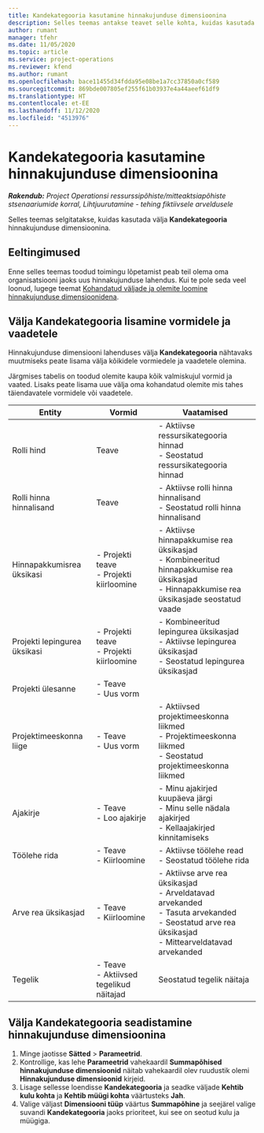 ```yaml
---
title: Kandekategooria kasutamine hinnakujunduse dimensioonina
description: Selles teemas antakse teavet selle kohta, kuidas kasutada välja Kandekategooria hinnakujunduse dimensioonina.
author: rumant
manager: tfehr
ms.date: 11/05/2020
ms.topic: article
ms.service: project-operations
ms.reviewer: kfend
ms.author: rumant
ms.openlocfilehash: bace11455d34fdda95e08be1a7cc37850a0cf589
ms.sourcegitcommit: 869bde007805ef255f61b03937e4a44aeef61df9
ms.translationtype: HT
ms.contentlocale: et-EE
ms.lasthandoff: 11/12/2020
ms.locfileid: "4513976"
---
```

# <a name="use-transaction-category-as-a-pricing-dimension"></a>Kandekategooria kasutamine hinnakujunduse dimensioonina


_**Rakendub:** Project Operationsi ressurssipõhiste/mitteaktsiapõhiste stsenaariumide korral,  Lihtjuurutamine - tehing fiktiivsele arveldusele_


Selles teemas selgitatakse, kuidas kasutada välja **Kandekategooria** hinnakujunduse dimensioonina. 

## <a name="prerequisites"></a>Eeltingimused
Enne selles teemas toodud toimingu lõpetamist peab teil olema oma organisatsiooni jaoks uus hinnakujunduse lahendus. Kui te pole seda veel loonud, lugege teemat [Kohandatud väljade ja olemite loomine hinnakujunduse dimensioonidena](create-custom-fields-entities-pricing-dimensions.md).

## <a name="add-the-transaction-category-field-to-forms-and-views"></a>Välja Kandekategooria lisamine vormidele ja vaadetele
Hinnakujunduse dimensiooni lahenduses välja **Kandekategooria** nähtavaks muutmiseks peate lisama välja kõikidele vormiedele ja vaadetele olemina.

Järgmises tabelis on toodud olemite kaupa kõik valmiskujul vormid ja vaated. Lisaks peate lisama uue välja oma kohandatud olemite mis tahes täiendavatele vormidele või vaadetele.

|  Entity        | Vormid     |Vaatamised        |
| ------------------------------|---------------------------------|----------------------------------|
|  Rolli hind| Teave |- Aktiivse ressursikategooria hinnad<br> - Seostatud ressursikategooria hinnad |
|  Rolli hinna hinnalisand| Teave|- Aktiivse rolli hinna hinnalisand<br>- Seostatud rolli hinna hinnalisand |
|  Hinnapakkumisrea üksikasi|- Projekti teave<br>- Projekti kiirloomine| - Aktiivse hinnapakkumise rea üksikasjad<br>- Kombineeritud hinnapakkumise rea üksikasjad<br>- Hinnapakkumise rea üksikasjade seostatud vaade |
|  Projekti lepingurea üksikasi|- Projekti teave<br>- Projekti kiirloomine|- Kombineeritud lepingurea üksikasjad<br>- Aktiivse lepingurea üksikasjad<br>- Seostatud lepingurea üksikasjad |
|  Projekti ülesanne|- Teave<br>- Uus vorm| &nbsp; |
|  Projektimeeskonna liige|- Teave<br>- Uus vorm|- Aktiivsed projektimeeskonna liikmed<br>- Projektimeeskonna liikmed<br>- Seostatud projektimeeskonna liikmed |
|  Ajakirje|- Teave<br>- Loo ajakirje|- Minu ajakirjed kuupäeva järgi<br>- Minu selle nädala ajakirjed<br>- Kellaajakirjed kinnitamiseks|
|  Töölehe rida|- Teave<br>- Kiirloomine|- Aktiivse töölehe read<br>- Seostatud töölehe rida|
|  Arve rea üksikasjad|- Teave<br>- Kiirloomine|- Aktiivse arve rea üksikasjad<br>- Arveldatavad arvekanded<br>- Tasuta arvekanded<br>- Seostatud arve rea üksikasjad <br>- Mittearveldatavad arvekanded|
|  Tegelik|- Teave<br>- Aktiivsed tegelikud näitajad| Seostatud tegelik näitaja |

## <a name="set-up-the-transaction-category-field-as-a-pricing-dimension"></a>Välja Kandekategooria seadistamine hinnakujunduse dimensioonina

1. Minge jaotisse **Sätted** > **Parameetrid**. 
2. Kontrollige, kas lehe **Parameetrid** vahekaardil **Summapõhised hinnakujunduse dimensioonid** näitab vahekaardil olev ruudustik olemi **Hinnakujunduse dimensioonid** kirjeid.
3. Lisage sellesse loendisse **Kandekategooria** ja seadke väljade **Kehtib kulu kohta** ja **Kehtib müügi kohta** väärtusteks **Jah**.
4. Valige väljast **Dimensiooni tüüp** väärtus **Summapõhine** ja seejärel valige suvandi **Kandekategooria** jaoks prioriteet, kui see on seotud kulu ja müügiga.
